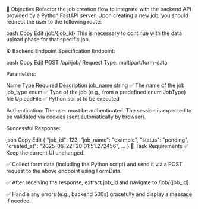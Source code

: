 🎯 Objective
Refactor the job creation flow to integrate with the backend API provided by a Python FastAPI server. Upon creating a new job, you should redirect the user to the following route:

bash
Copy
Edit
/job/{job_id}
This is necessary to continue with the data upload phase for that specific job.

⚙️ Backend Endpoint Specification
Endpoint:

bash
Copy
Edit
POST /api/job/
Request Type: multipart/form-data

Parameters:

Name	Type	Required	Description
job_name	string	✅	The name of the job
job_type	enum	✅	Type of the job (e.g., from a predefined enum JobType)
file	UploadFile	✅	Python script to be executed

Authentication:
The user must be authenticated. The session is expected to be validated via cookies (sent automatically by browser).

Successful Response:

json
Copy
Edit
{
  "job_id": 123,
  "job_name": "example",
  "status": "pending",
  "created_at": "2025-06-22T20:01:51.272456",
  ...
}
🧠 Task Requirements
✅ Keep the current UI unchanged.

✅ Collect form data (including the Python script) and send it via a POST request to the above endpoint using FormData.

✅ After receiving the response, extract job_id and navigate to /job/{job_id}.

✅ Handle any errors (e.g., backend 500s) gracefully and display a message if needed.